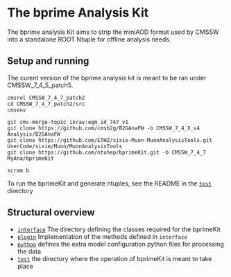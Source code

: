 # The bprime Analysis Kit

The bprime analysis Kit aims to strip the miniAOD format used by CMSSW into a standalone ROOT Ntuple for offline analysis needs. 

## Setup and running
The curent version of the bprime analysis kit is meant to be ran under CMSSW_7_4_5_patch5.
```
cmsrel CMSSW_7_4_7_patch2
cd CMSSW_7_4_7_patch2/src
cmsenv 

git cms-merge-topic ikrav:egm_id_747_v1
git clone https://github.com/cmsb2g/B2GAnaFW -b CMSSW_7_4_X_v4 Analysis/B2GAnaFW 
git clone https://github.com/ETHZ/sixie-Muon-MuonAnalysisTools.git UserCode/sixie/Muon/MuonAnalysisTools
git clone https://github.com/ntuhep/bprimeKit.git -b CMSSW_7_4_7 MyAna/bprimeKit

scram b
```
To run the bprimeKit and generate ntuples, see the README in the [`test`](test/) directory


## Structural overview

  * [`interface`](interface/) The directory defining the classes required for the bprimeKit
  * [`plugin`](plugins/) Implementation of the methods defined in `interface`
  * [`python`](python/) defines the extra model configuration python files for processing the data
  * [`test`](test/) the directory where the operation of bprimeKit is meant to take place
  

